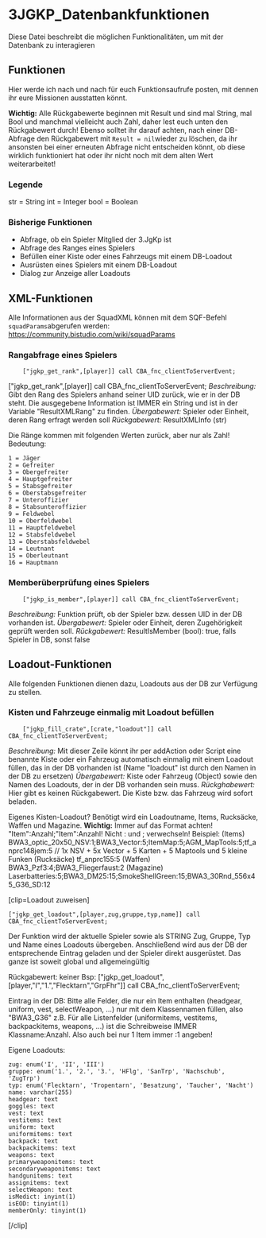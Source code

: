 # 3JGKP_Datenbankfunktionen
Diese Datei beschreibt die möglichen Funktionalitäten, um mit der Datenbank zu interagieren

## Funktionen
Hier werde ich nach und nach für euch Funktionsaufrufe posten, mit dennen ihr eure Missionen ausstatten könnt.

**Wichtig:** Alle Rückgabewerte beginnen mit Result und sind mal String, mal Bool und manchmal vielleicht auch Zahl, daher lest euch unten den Rückgabewert durch!
Ebenso solltet ihr darauf achten, nach einer DB-Abfrage den Rückgabewert mit `Result = nil`wieder zu löschen, da ihr ansonsten bei einer erneuten Abfrage nicht entscheiden könnt, ob diese wirklich funktioniert hat oder ihr nicht noch mit dem alten Wert weiterarbeitet!

### Legende
str = String
int = Integer
bool = Boolean

### Bisherige Funktionen
- Abfrage, ob ein Spieler Mitglied der 3.JgKp ist
- Abfrage des Ranges eines Spielers
- Befüllen einer Kiste oder eines Fahrzeugs mit einem DB-Loadout
- Ausrüsten eines Spielers mit einem DB-Loadout
- Dialog zur Anzeige aller Loadouts

## XML-Funktionen
Alle Informationen aus der SquadXML können mit dem SQF-Befehl `squadParams`abgerufen werden:
https://community.bistudio.com/wiki/squadParams

### Rangabfrage eines Spielers
```SQF
    ["jgkp_get_rank",[player]] call CBA_fnc_clientToServerEvent;
```
["jgkp_get_rank",[player]] call CBA_fnc_clientToServerEvent;
*Beschreibung:* Gibt den Rang des Spielers anhand seiner UID zurück, wie er in der DB steht. Die ausgegebene Information ist IMMER ein String und ist in der Variable "ResultXMLRang" zu finden.
*Übergabewert:* Spieler oder Einheit, deren Rang erfragt werden soll
*Rückgabewert:* ResultXMLInfo (str)

Die Ränge kommen mit folgenden Werten zurück, aber nur als Zahl! Bedeutung:

    1 = Jäger
    2 = Gefreiter
    3 = Obergefreiter
    4 = Hauptgefreiter
    5 = Stabsgefreiter
    6 = Oberstabsgefreiter
    7 = Unteroffizier
    8 = Stabsunteroffizier
    9 = Feldwebel
    10 = Oberfeldwebel
    11 = Hauptfeldwebel
    12 = Stabsfeldwebel
    13 = Oberstabsfeldwebel
    14 = Leutnant
    15 = Oberleutnant
    16 = Hauptmann

### Memberüberprüfung eines Spielers
```SQF
    ["jgkp_is_member",[player]] call CBA_fnc_clientToServerEvent;           
```
*Beschreibung:* Funktion prüft, ob der Spieler bzw. dessen UID in der DB vorhanden ist. 
*Übergabewert:* Spieler oder Einheit, deren Zugehörigkeit geprüft werden soll.
*Rückgabewert:* ResultIsMember (bool): true, falls Spieler in DB, sonst false

## Loadout-Funktionen
Alle folgenden Funktionen dienen dazu, Loadouts aus der DB zur Verfügung zu stellen.

### Kisten und Fahrzeuge einmalig mit Loadout befüllen

```SQF
    ["jgkp_fill_crate",[crate,"loadout"]] call CBA_fnc_clientToServerEvent;
```
*Beschreibung:* Mit dieser Zeile könnt ihr per addAction oder Script eine benannte Kiste oder ein Fahrzeug automatisch einmalig mit einem Loadout füllen, das in der DB vorhanden ist (Name "loadout" ist durch den Namen in der DB zu ersetzen)
*Übergabewert:* Kiste oder Fahrzeug (Object) sowie den Namen des Loadouts, der in der DB vorhanden sein muss.
*Rückghabewert:* Hier gibt es keinen Rückgabewert. Die Kiste bzw. das Fahrzeug wird sofort beladen.

Eigenes Kisten-Loadout? Benötigt wird ein Loadoutname, Items, Rucksäcke, Waffen und Magazine.
**Wichtig:** Immer auf das Format achten! "Item":Anzahl;"Item":Anzahl! Nicht : und ; verwechseln!
Beispiel:
(Items) BWA3_optic_20x50_NSV:1;BWA3_Vector:5;ItemMap:5;AGM_MapTools:5;tf_anprc148jem:5 // 1x NSV + 5x Vector + 5 Karten + 5 Maptools und 5 kleine Funken
(Rucksäcke) tf_anprc155:5
(Waffen) BWA3_Pzf3:4;BWA3_Fliegerfaust:2
(Magazine) Laserbatteries:5;BWA3_DM25:15;SmokeShellGreen:15;BWA3_30Rnd_556x45_G36_SD:12



[clip=Loadout zuweisen]

    ["jgkp_get_loadout",[player,zug,gruppe,typ,name]] call CBA_fnc_clientToServerEvent;

Der Funktion wird der aktuelle Spieler sowie als STRING Zug, Gruppe, Typ und Name eines Loadouts übergeben.
Anschließend wird aus der DB der entsprechende Eintrag geladen und der Spieler direkt ausgerüstet. Das ganze ist soweit global und allgemeingültig

Rückgabewert: keiner
Bsp:
["jgkp_get_loadout",[player,"I","1.","Flecktarn","GrpFhr"]] call CBA_fnc_clientToServerEvent;

Eintrag in der DB: Bitte alle Felder, die nur ein Item enthalten (headgear, uniform, vest, selectWeapon, ...) nur mit dem Klassennamen füllen, also "BWA3_G36" z.B.
Für alle Listenfelder (uniformitems, vestitems, backpackitems, weapons, ...) ist die Schreibweise IMMER Klassname:Anzahl. Also auch bei nur 1 Item immer :1 angeben!

Eigene Loadouts:

    zug: enum('I', 'II', 'III')
    gruppe: enum('1.', '2.', '3.', 'HFlg', 'SanTrp', 'Nachschub', 'ZugTrp')
    typ: enum('Flecktarn', 'Tropentarn', 'Besatzung', 'Taucher', 'Nacht')
    name: varchar(255)
    headgear: text
    goggles: text
    vest: text
    vestitems: text
    uniform: text
    uniformitems: text
    backpack: text
    backpackitems: text
    weapons: text
    primaryweaponitems: text
    secondaryweaponitems: text
    handgunitems: text
    assignitems: text
    selectWeapon: text
    isMedict: inyint(1)
    isEOD: tinyint(1)
    memberOnly: tinyint(1)



[/clip]
